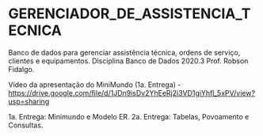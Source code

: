 # GERENCIADOR_DE_ASSISTENCIA_TECNICA

Banco de dados para gerenciar assistência técnica, ordens de serviço, clientes e equipamentos.
Disciplina Banco de Dados 2020.3 Prof. Robson Fidalgo.

Vídeo da apresentação do MiniMundo (1a. Entrega) - https://drive.google.com/file/d/1JDn9isDv2YhEeRj2i3VD1giYhfl_5xPV/view?usp=sharing

1a. Entrega: Minimundo e Modelo ER.
2a. Entrega: Tabelas, Povoamento e Consultas.
